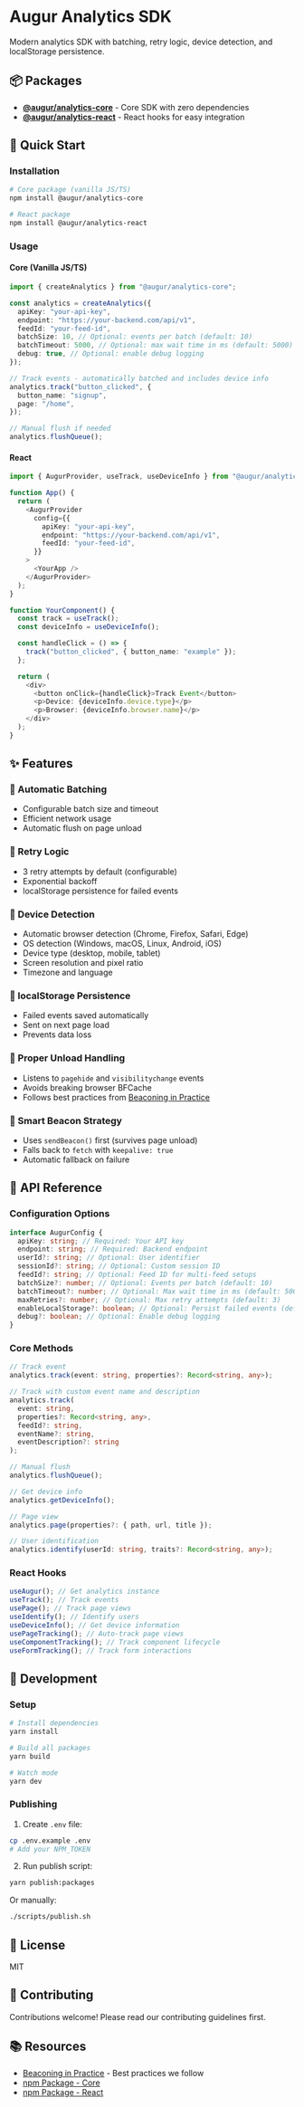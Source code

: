 # Augur Analytics SDK

Modern analytics SDK with batching, retry logic, device detection, and localStorage persistence.

## 📦 Packages

- **[@augur/analytics-core](packages/core)** - Core SDK with zero dependencies
- **[@augur/analytics-react](packages/react)** - React hooks for easy integration

## 🚀 Quick Start

### Installation

```bash
# Core package (vanilla JS/TS)
npm install @augur/analytics-core

# React package
npm install @augur/analytics-react
```

### Usage

#### Core (Vanilla JS/TS)

```typescript
import { createAnalytics } from "@augur/analytics-core";

const analytics = createAnalytics({
  apiKey: "your-api-key",
  endpoint: "https://your-backend.com/api/v1",
  feedId: "your-feed-id",
  batchSize: 10, // Optional: events per batch (default: 10)
  batchTimeout: 5000, // Optional: max wait time in ms (default: 5000)
  debug: true, // Optional: enable debug logging
});

// Track events - automatically batched and includes device info
analytics.track("button_clicked", {
  button_name: "signup",
  page: "/home",
});

// Manual flush if needed
analytics.flushQueue();
```

#### React

```typescript
import { AugurProvider, useTrack, useDeviceInfo } from "@augur/analytics-react";

function App() {
  return (
    <AugurProvider
      config={{
        apiKey: "your-api-key",
        endpoint: "https://your-backend.com/api/v1",
        feedId: "your-feed-id",
      }}
    >
      <YourApp />
    </AugurProvider>
  );
}

function YourComponent() {
  const track = useTrack();
  const deviceInfo = useDeviceInfo();

  const handleClick = () => {
    track("button_clicked", { button_name: "example" });
  };

  return (
    <div>
      <button onClick={handleClick}>Track Event</button>
      <p>Device: {deviceInfo.device.type}</p>
      <p>Browser: {deviceInfo.browser.name}</p>
    </div>
  );
}
```

## ✨ Features

### 🎯 Automatic Batching

- Configurable batch size and timeout
- Efficient network usage
- Automatic flush on page unload

### 🔄 Retry Logic

- 3 retry attempts by default (configurable)
- Exponential backoff
- localStorage persistence for failed events

### 📱 Device Detection

- Automatic browser detection (Chrome, Firefox, Safari, Edge)
- OS detection (Windows, macOS, Linux, Android, iOS)
- Device type (desktop, mobile, tablet)
- Screen resolution and pixel ratio
- Timezone and language

### 💾 localStorage Persistence

- Failed events saved automatically
- Sent on next page load
- Prevents data loss

### 🚪 Proper Unload Handling

- Listens to `pagehide` and `visibilitychange` events
- Avoids breaking browser BFCache
- Follows best practices from [Beaconing in Practice](https://nicj.net/beaconing-in-practice/)

### 📡 Smart Beacon Strategy

- Uses `sendBeacon()` first (survives page unload)
- Falls back to `fetch` with `keepalive: true`
- Automatic fallback on failure

## 📖 API Reference

### Configuration Options

```typescript
interface AugurConfig {
  apiKey: string; // Required: Your API key
  endpoint: string; // Required: Backend endpoint
  userId?: string; // Optional: User identifier
  sessionId?: string; // Optional: Custom session ID
  feedId?: string; // Optional: Feed ID for multi-feed setups
  batchSize?: number; // Optional: Events per batch (default: 10)
  batchTimeout?: number; // Optional: Max wait time in ms (default: 5000)
  maxRetries?: number; // Optional: Max retry attempts (default: 3)
  enableLocalStorage?: boolean; // Optional: Persist failed events (default: true)
  debug?: boolean; // Optional: Enable debug logging
}
```

### Core Methods

```typescript
// Track event
analytics.track(event: string, properties?: Record<string, any>);

// Track with custom event name and description
analytics.track(
  event: string,
  properties?: Record<string, any>,
  feedId?: string,
  eventName?: string,
  eventDescription?: string
);

// Manual flush
analytics.flushQueue();

// Get device info
analytics.getDeviceInfo();

// Page view
analytics.page(properties?: { path, url, title });

// User identification
analytics.identify(userId: string, traits?: Record<string, any>);
```

### React Hooks

```typescript
useAugur(); // Get analytics instance
useTrack(); // Track events
usePage(); // Track page views
useIdentify(); // Identify users
useDeviceInfo(); // Get device information
usePageTracking(); // Auto-track page views
useComponentTracking(); // Track component lifecycle
useFormTracking(); // Track form interactions
```

## 🔧 Development

### Setup

```bash
# Install dependencies
yarn install

# Build all packages
yarn build

# Watch mode
yarn dev
```

### Publishing

1. Create `.env` file:

```bash
cp .env.example .env
# Add your NPM_TOKEN
```

2. Run publish script:

```bash
yarn publish:packages
```

Or manually:

```bash
./scripts/publish.sh
```

## 📄 License

MIT

## 🤝 Contributing

Contributions welcome! Please read our contributing guidelines first.

## 📚 Resources

- [Beaconing in Practice](https://nicj.net/beaconing-in-practice/) - Best practices we follow
- [npm Package - Core](https://www.npmjs.com/package/@augur/analytics-core)
- [npm Package - React](https://www.npmjs.com/package/@augur/analytics-react)
